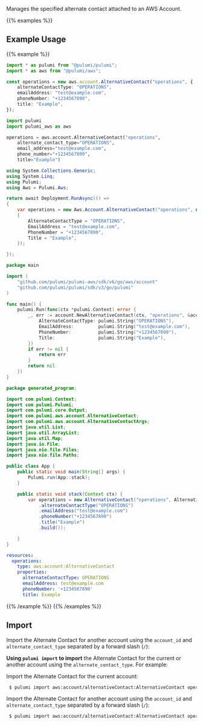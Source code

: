 Manages the specified alternate contact attached to an AWS Account.

{{% examples %}}
## Example Usage
{{% example %}}

```typescript
import * as pulumi from "@pulumi/pulumi";
import * as aws from "@pulumi/aws";

const operations = new aws.account.AlternativeContact("operations", {
    alternateContactType: "OPERATIONS",
    emailAddress: "test@example.com",
    phoneNumber: "+1234567890",
    title: "Example",
});
```
```python
import pulumi
import pulumi_aws as aws

operations = aws.account.AlternativeContact("operations",
    alternate_contact_type="OPERATIONS",
    email_address="test@example.com",
    phone_number="+1234567890",
    title="Example")
```
```csharp
using System.Collections.Generic;
using System.Linq;
using Pulumi;
using Aws = Pulumi.Aws;

return await Deployment.RunAsync(() => 
{
    var operations = new Aws.Account.AlternativeContact("operations", new()
    {
        AlternateContactType = "OPERATIONS",
        EmailAddress = "test@example.com",
        PhoneNumber = "+1234567890",
        Title = "Example",
    });

});
```
```go
package main

import (
	"github.com/pulumi/pulumi-aws/sdk/v6/go/aws/account"
	"github.com/pulumi/pulumi/sdk/v3/go/pulumi"
)

func main() {
	pulumi.Run(func(ctx *pulumi.Context) error {
		_, err := account.NewAlternativeContact(ctx, "operations", &account.AlternativeContactArgs{
			AlternateContactType: pulumi.String("OPERATIONS"),
			EmailAddress:         pulumi.String("test@example.com"),
			PhoneNumber:          pulumi.String("+1234567890"),
			Title:                pulumi.String("Example"),
		})
		if err != nil {
			return err
		}
		return nil
	})
}
```
```java
package generated_program;

import com.pulumi.Context;
import com.pulumi.Pulumi;
import com.pulumi.core.Output;
import com.pulumi.aws.account.AlternativeContact;
import com.pulumi.aws.account.AlternativeContactArgs;
import java.util.List;
import java.util.ArrayList;
import java.util.Map;
import java.io.File;
import java.nio.file.Files;
import java.nio.file.Paths;

public class App {
    public static void main(String[] args) {
        Pulumi.run(App::stack);
    }

    public static void stack(Context ctx) {
        var operations = new AlternativeContact("operations", AlternativeContactArgs.builder()        
            .alternateContactType("OPERATIONS")
            .emailAddress("test@example.com")
            .phoneNumber("+1234567890")
            .title("Example")
            .build());

    }
}
```
```yaml
resources:
  operations:
    type: aws:account:AlternativeContact
    properties:
      alternateContactType: OPERATIONS
      emailAddress: test@example.com
      phoneNumber: '+1234567890'
      title: Example
```
{{% /example %}}
{{% /examples %}}

## Import

Import the Alternate Contact for another account using the `account_id` and `alternate_contact_type` separated by a forward slash (`/`):

__Using `pulumi import` to import__ the Alternate Contact for the current or another account using the `alternate_contact_type`. For example:

Import the Alternate Contact for the current account:

```sh
 $ pulumi import aws:account/alternativeContact:AlternativeContact operations OPERATIONS
```
 Import the Alternate Contact for another account using the `account_id` and `alternate_contact_type` separated by a forward slash (`/`):

```sh
 $ pulumi import aws:account/alternativeContact:AlternativeContact operations 1234567890/OPERATIONS
```
 